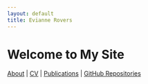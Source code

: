 ```yaml
---
layout: default
title: Evianne Rovers
---
```


# Welcome to My Site

[About](about/) | [CV](cv/) | [Publications](publications/) | [GitHub Repositories](projects/)
